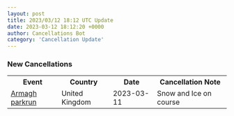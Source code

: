 ```yaml
---
layout: post
title: 2023/03/12 18:12 UTC Update
date: 2023-03-12 18:12:20 +0000
author: Cancellations Bot
category: 'Cancellation Update'
---
```


<h3>New Cancellations</h3>
<div class='hscrollable'>
<table style='width: 100%'>
    <tr>
        <th>Event</th>
        <th>Country</th>
        <th>Date</th>
        <th>Cancellation Note</th>
    </tr>
    <tr>
        <td><a href="https://www.parkrun.org.uk/armagh">Armagh parkrun</a></td>
        <td>United Kingdom</td>
        <td>2023-03-11</td>
        <td>Snow and Ice on course</td>
    </tr>
</table>
</div>
